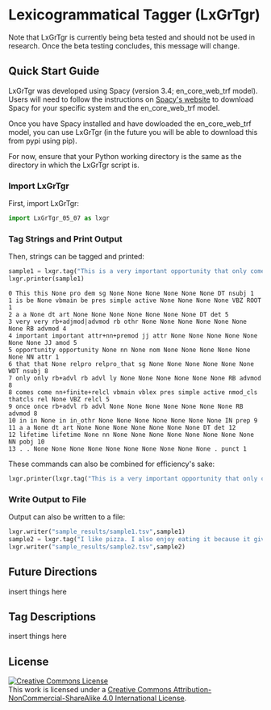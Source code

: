 # Lexicogrammatical Tagger (LxGrTgr)
Note that LxGrTgr is currently being beta tested and should not be used in research. Once the beta testing concludes, this message will change.
## Quick Start Guide
LxGrTgr was developed using Spacy (version 3.4; en_core_web_trf model). Users will need to follow the instructions on [Spacy's website](https://spacy.io/usage) to download Spacy for your specific system and the en_core_web_trf model.

Once you have Spacy installed and have dowloaded the en_core_web_trf model, you can use LxGrTgr (in the future you will be able to download this from pypi using pip).

For now, ensure that your Python working directory is the same as the directory in which the LxGrTgr script is. 

### Import LxGrTgr
First, import LxGrTgr:
```python
import LxGrTgr_05_07 as lxgr
```

### Tag Strings and Print Output 
Then, strings can be tagged and printed:

```python
sample1 = lxgr.tag("This is a very important opportunity that only comes once in a lifetime.")
lxgr.printer(sample1)
```
```
0 This this None pro dem sg None None None None None None DT nsubj 1
1 is be None vbmain be pres simple active None None None None VBZ ROOT 1
2 a a None dt art None None None None None None None DT det 5
3 very very rb+adjmod|advmod rb othr None None None None None None None RB advmod 4
4 important important attr+nn+premod jj attr None None None None None None None JJ amod 5
5 opportunity opportunity None nn None nom None None None None None None NN attr 1
6 that that None relpro relpro_that sg None None None None None None WDT nsubj 8
7 only only rb+advl rb advl ly None None None None None None RB advmod 8
8 comes come nn+finite+relcl vbmain vblex pres simple active nmod_cls thatcls rel None VBZ relcl 5
9 once once rb+advl rb advl None None None None None None None RB advmod 8
10 in in None in in_othr None None None None None None None IN prep 9
11 a a None dt art None None None None None None None DT det 12
12 lifetime lifetime None nn None None None None None None None None NN pobj 10
13 . . None None None None None None None None None None . punct 1
```

These commands can also be combined for efficiency's sake:
```python
lxgr.printer(lxgr.tag("This is a very important opportunity that only comes once in a lifetime."))
```

### Write Output to File
Output can also be written to a file:
```python
lxgr.writer("sample_results/sample1.tsv",sample1)
sample2 = lxgr.tag("I like pizza. I also enjoy eating it because it gives me a reason to drink beer.")
lxgr.writer("sample_results/sample2.tsv",sample2)
```

## Future Directions
insert things here

## Tag Descriptions
insert things here

## License
<a rel="license" href="http://creativecommons.org/licenses/by-nc-sa/4.0/"><img alt="Creative Commons License" style="border-width:0" src="https://i.creativecommons.org/l/by-nc-sa/4.0/88x31.png" /></a><br />This work is licensed under a <a rel="license" href="http://creativecommons.org/licenses/by-nc-sa/4.0/">Creative Commons Attribution-NonCommercial-ShareAlike 4.0 International License</a>.